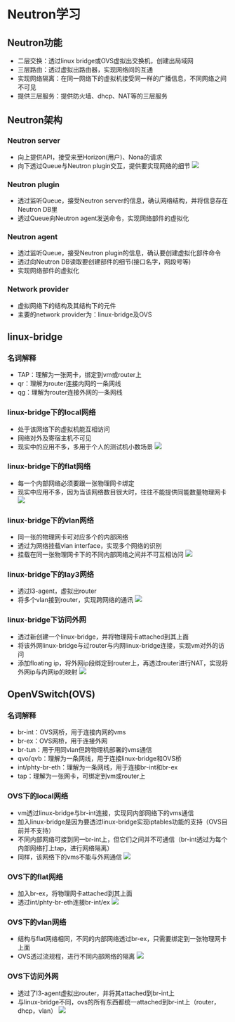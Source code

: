 # Neutron学习
## Neutron功能
- 二层交换：透过linux bridge或OVS虚拟出交换机，创建出局域网
- 三层路由：透过虚拟出路由器，实现网络间的互通
- 实现网络隔离：在同一网络下的虚拟机接受同一样的广播信息，不同网络之间不可见
- 提供三层服务：提供防火墙、dhcp、NAT等的三层服务

## Neutron架构
### Neutron server
- 向上提供API，接受来至Horizon(用户)、Nona的请求
- 向下透过Queue与Neutron plugin交互，提供要实现网络的细节
![](images/neutron_server.png)
### Neutron plugin
- 透过监听Queue，接受Neutron server的信息，确认网络结构，并将信息存在Neutron DB里
- 透过Queue向Neutron agent发送命令，实现网络部件的虚拟化
### Neutron agent
- 透过监听Queue，接受Neutron plugin的信息，确认要创建虚拟化部件命令
- 透过向Neutron DB读取要创建部件的细节(接口名字，网段号等)
- 实现网络部件的虚拟化
### Network provider
- 虚拟网络下的结构及其结构下的元件
- 主要的network provider为：linux-bridge及OVS

## linux-bridge
### 名词解释
- TAP：理解为一张网卡，绑定到vm或router上
- qr：理解为router连接内网的一条网线
- qg：理解为router连接外网的一条网线
### linux-bridge下的local网络
- 处于该网络下的虚拟机能互相访问
- 网络对外及寄宿主机不可见
- 现实中的应用不多，多用于个人的测试机小数场景
![](images/linux_bridge_local_net.png)
### linux-bridge下的flat网络
- 每一个内部网络必须要跟一张物理网卡绑定
- 现实中应用不多，因为当该网络数目很大时，往往不能提供同能数量物理网卡
![](images/linux_bridge_flat_net.png)
### linux-bridge下的vlan网络
- 同一张的物理网卡可对应多个的内部网络
- 透过为网络挂载vlan interface，实现多个网络的识别
- 挂载在同一张物理网卡下的不同内部网络之间并不可互相访问
![](images/linux_bridge_vlan_net.png)
### linux-bridge下的lay3网络
- 透过l3-agent，虚拟出router
- 将多个vlan接到router，实现跨网络的通讯
![](images/linux_bridge_router_net.png)
### linux-bridge下访问外网
- 透过新创建一个linux-bridge，并将物理网卡attached到其上面
- 将该外网linux-bridge与过router与内网linux-bridge连接，实现vm对外的访问
- 添加floating ip，将外网ip段绑定到router上，再透过router进行NAT，实现将外网ip与内网ip的映射
![](images/linux_bridge_router_ext_net.png)

## OpenVSwitch(OVS)
### 名词解释
- br-int：OVS网桥，用于连接内网的vms
- br-ex：OVS网桥，用于连接外网
- br-tun：用于用同vlan但跨物理机部署的vms通信
- qvo/qvb：理解为一条网线，用于连接linux-bridge和OVS桥
- int/phty-br-eth：理解为一条网线，用于连接br-int和br-ex
- tap：理解为一张网卡，可绑定到vm或router上

### OVS下的local网络
- vm透过linux-bridge与br-int连接，实现同内部网络下的vms通信
- 加入linux-bridge是因为要透过linux-bridge实现iptables功能的支持（OVS目前并不支持）
- 不同内部网络可接到同一br-int上，但它们之间并不可通信（br-int透过为每个内部网络打上tap，进行网络隔离）
- 同样，该网络下的vms不能与外网通信
![](images/ovs_local_net.png)
### OVS下的flat网络
- 加入br-ex，将物理网卡attached到其上面
- 透过int/phty-br-eth连接br-int/ex
![](images/ovs_flat_net.png)
### OVS下的vlan网络
- 结构与flat网络相同，不同的内部网络透过br-ex，只需要绑定到一张物理网卡上面
- OVS透过流规程，进行不同内部网络的隔离
![](images/ovs_vlan_net.png)
### OVS下访问外网
- 透过了l3-agent虚拟出router，并将其attached到br-int上
- 与linux-bridge不同，ovs的所有东西都统一attached到br-int上（router，dhcp，vlan）
![](images/ovs_router_net.png)
